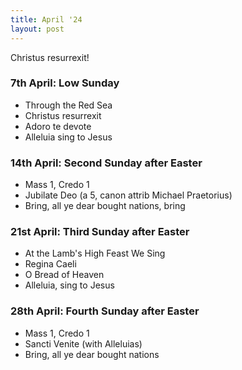 ```yaml
---
title: April '24
layout: post
---
```


Christus resurrexit!

### 7th April: Low Sunday

* Through the Red Sea
* Christus resurrexit
* Adoro te devote
* Alleluia sing to Jesus

### 14th April: Second Sunday after Easter

* Mass 1, Credo 1
* Jubilate Deo (a 5, canon attrib Michael Praetorius)
* Bring, all ye dear bought nations, bring

### 21st April: Third Sunday after Easter

* At the Lamb's High Feast We Sing
* Regina Caeli
* O Bread of Heaven
* Alleluia, sing to Jesus

### 28th April: Fourth Sunday after Easter

* Mass 1, Credo 1
* Sancti Venite (with Alleluias)
* Bring, all ye dear bought nations

